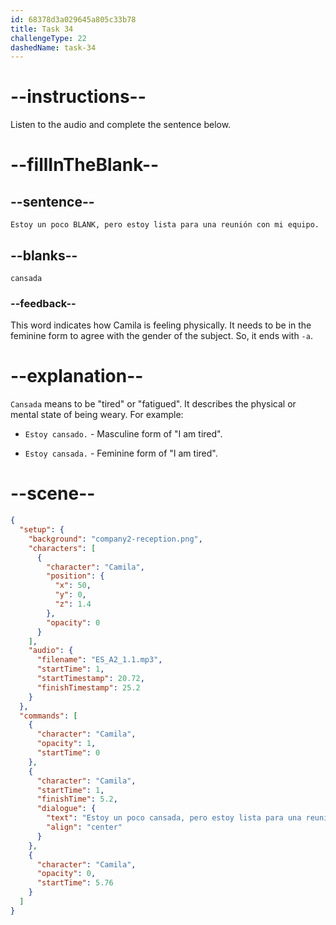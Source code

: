 ```yaml
---
id: 68378d3a029645a805c33b78
title: Task 34
challengeType: 22
dashedName: task-34
---
```


<!-- (Audio) Camila: Estoy un poco cansada, pero estoy lista para una reunión con mi equipo. -->

# --instructions--

Listen to the audio and complete the sentence below.

# --fillInTheBlank--

## --sentence--

`Estoy un poco BLANK, pero estoy lista para una reunión con mi equipo.`

## --blanks--

`cansada`

### --feedback--

This word indicates how Camila is feeling physically. It needs to be in the feminine form to agree with the gender of the subject. So, it ends with `-a`.

# --explanation--

`Cansada` means to be "tired" or "fatigued". It describes the physical or mental state of being weary. For example:

- `Estoy cansado.` - Masculine form of "I am tired".

- `Estoy cansada.` - Feminine form of "I am tired".

# --scene--

```json
{
  "setup": {
    "background": "company2-reception.png",
    "characters": [
      {
        "character": "Camila",
        "position": {
          "x": 50,
          "y": 0,
          "z": 1.4
        },
        "opacity": 0
      }
    ],
    "audio": {
      "filename": "ES_A2_1.1.mp3",
      "startTime": 1,
      "startTimestamp": 20.72,
      "finishTimestamp": 25.2
    }
  },
  "commands": [
    {
      "character": "Camila",
      "opacity": 1,
      "startTime": 0
    },
    {
      "character": "Camila",
      "startTime": 1,
      "finishTime": 5.2,
      "dialogue": {
        "text": "Estoy un poco cansada, pero estoy lista para una reunión con mi equipo.",
        "align": "center"
      }
    },
    {
      "character": "Camila",
      "opacity": 0,
      "startTime": 5.76
    }
  ]
}
```
